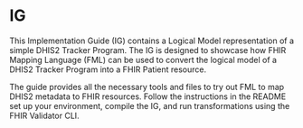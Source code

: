 # IG

This Implementation Guide (IG) contains a Logical Model representation of a simple DHIS2 Tracker Program. The IG is designed to showcase how FHIR Mapping Language (FML) can be used to convert the logical model of a DHIS2 Tracker Program into a FHIR Patient resource.

The guide provides all the necessary tools and files to try out FML to map DHIS2 metadata to FHIR resources. Follow the instructions in the README set up your environment, compile the IG, and run transformations using the FHIR Validator CLI.